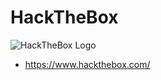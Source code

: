 # HackTheBox

![HackTheBox Logo](https://encrypted-tbn0.gstatic.com/images?q=tbn:ANd9GcTnNLd_L49pUssAAdfOxEZvWhTnhTbHFP8txQ&s)

- https://www.hackthebox.com/